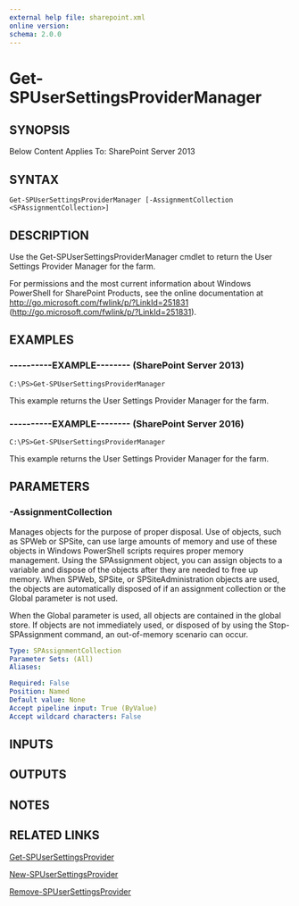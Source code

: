 ```yaml
---
external help file: sharepoint.xml
online version: 
schema: 2.0.0
---
```


# Get-SPUserSettingsProviderManager

## SYNOPSIS
Below Content Applies To: SharePoint Server 2013

## SYNTAX

```
Get-SPUserSettingsProviderManager [-AssignmentCollection <SPAssignmentCollection>]
```

## DESCRIPTION
Use the Get-SPUserSettingsProviderManager cmdlet to return the User Settings Provider Manager for the farm.

For permissions and the most current information about Windows PowerShell for SharePoint Products, see the online documentation at http://go.microsoft.com/fwlink/p/?LinkId=251831 (http://go.microsoft.com/fwlink/p/?LinkId=251831).

## EXAMPLES

### ----------EXAMPLE-------- (SharePoint Server 2013)
```
C:\PS>Get-SPUserSettingsProviderManager
```

This example returns the User Settings Provider Manager for the farm.

### ----------EXAMPLE-------- (SharePoint Server 2016)
```
C:\PS>Get-SPUserSettingsProviderManager
```

This example returns the User Settings Provider Manager for the farm.

## PARAMETERS

### -AssignmentCollection
Manages objects for the purpose of proper disposal.
Use of objects, such as SPWeb or SPSite, can use large amounts of memory and use of these objects in Windows PowerShell scripts requires proper memory management.
Using the SPAssignment object, you can assign objects to a variable and dispose of the objects after they are needed to free up memory.
When SPWeb, SPSite, or SPSiteAdministration objects are used, the objects are automatically disposed of if an assignment collection or the Global parameter is not used.

When the Global parameter is used, all objects are contained in the global store.
If objects are not immediately used, or disposed of by using the Stop-SPAssignment command, an out-of-memory scenario can occur.

```yaml
Type: SPAssignmentCollection
Parameter Sets: (All)
Aliases: 

Required: False
Position: Named
Default value: None
Accept pipeline input: True (ByValue)
Accept wildcard characters: False
```

## INPUTS

## OUTPUTS

## NOTES

## RELATED LINKS

[Get-SPUserSettingsProvider]()

[New-SPUserSettingsProvider]()

[Remove-SPUserSettingsProvider]()

